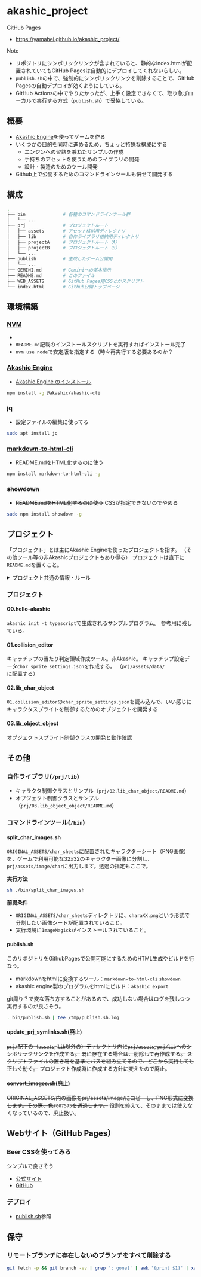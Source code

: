 akashic_project
===============

GitHub Pages

- https://yamahei.github.io/akashic_project/

> [!NOTE]
> - リポジトリにシンボリックリンクが含まれていると、静的なindex.htmlが配置されていてもGitHub Pagesは自動的にデプロイしてくれないらしい。
> - `publish.sh`の中で、強制的にシンボリックリンクを削除することで、GitHub Pagesの自動デプロイが効くようにしている。
> - GitHub Actionsの中でやりたかったが、上手く設定できなくて、取り急ぎローカルで実行する方式（`publish.sh`）で妥協している。


概要
----

- [Akashic Engine](https://akashic-games.github.io/)を使ってゲームを作る
- いくつかの目的を同時に進めるため、ちょっと特殊な構成にする
  - エンジンへの習熟を兼ねたサンプルの作成
  - 手持ちのアセットを使うためのライブラリの開発
  - 設計・製造のためのツール開発
- Github上で公開するためのコマンドラインツールも併せて開発する

構成
----

```sh
.
├── bin              # 各種のコマンドラインツール群
│   └── ...
├── prj              # プロジェクトルート
│   ├── assets       # アセット格納用ディレクトリ
│   ├── lib          # 自作ライブラリ格納用ディレクトリ
│   ├── projectA     # プロジェクトルート（A）
│   ├── projectB     # プロジェクトルート（B）
│   └── ...
├── publish          # 生成したゲーム公開用
│   └── ...
├── GEMINI.md        # Geminiへの基本指示
├── README.md        # このファイル
├── WEB_ASSETS       # GitHub Pages用CSSとかスクリプト
└── index.html       # Github公開トップページ
```

環境構築
--------

### [NVM](https://github.com/nvm-sh/nvm)

- 
- `README.md`記載のインストールスクリプトを実行すればインストール完了
- `nvm use node`で安定版を指定する（時々再実行する必要あるのか？

### [Akashic Engine](https://akashic-games.github.io/)

- [Akashic Engine のインストール](https://akashic-games.github.io/tutorial/v3/introduction.html#install-akashic-engine)

```sh
npm install -g @akashic/akashic-cli
```

### jq

- 設定ファイルの編集に使ってる

```sh
sudo apt install jq
```

### [markdown-to-html-cli](https://github.com/jaywcjlove/markdown-to-html-cli/)

- README.mdをHTML化するのに使う

```sh
npm install markdown-to-html-cli -g
```

### ~~showdown~~

- ~~README.mdをHTML化するのに使う~~
CSSが指定できないのでやめる

```sh
sudo npm install showdown -g
```

プロジェクト
------------

「プロジェクト」とは主にAkashic Engineを使ったプロジェクトを指す。
（その他ツール等の非Akashicプロジェクトもあり得る）
プロジェクトは直下に`README.md`を置くこと。

<details>
<summary>プロジェクト共通の情報・ルール</summary>

### 共通の情報

#### 新規プロジェクトの作成

リポジトリのルートディレクトリで以下のコマンドを実行する。
（プロジェクト名は`${PRJ_NAME}`とする）
```sh
PRJ_NAME=PRJ_NAME
mkdir prj/${PRJ_NAME}
cd prj/${PRJ_NAME}
akashic init -t typescript
# prompt: width:  (1280) 320 / 256
# prompt: height:  (720) 512 / 400
# prompt: fps:  (30) 
npm install # VSCode用型定義参照
ln -s ../assets assets
ln -s ../lib lib
cat tsconfig.json | jq '.include |= .+["lib/**/*.ts"]' > .jqtmp && mv .jqtmp tsconfig.json
cat package.json | jq '.scripts |= .+ {"debug":"npm run build && npm run start"}' > .jqtmp && mv .jqtmp package.json
akashic scan asset
```
自動生成されるサンプルプログラムの`main`設定が変な気がするけど、毎回ではなさそう…？
```
- 	"main": "./script/main.js",
+ 	"main": "./script/src/main.js",
```

#### プロジェクトの実行
```sh
akashic sandbox #=> access to http://localhost:3000/
# or below (scan - build - start)
npm run debug
```
#### リソース（アセット）の更新
```sh
akashic scan asset
```
#### ゲームのビルド
```sh
npm run build
```
#### ゲーム(HTML)の出力
```sh
akashic export html --magnify --output "${OUTDIR}" --force
```

</details>



### プロジェクト

#### 00.hello-akashic
`akashic init -t typescript`で生成されるサンプルプログラム。
参考用に残している。

#### 01.collision_editor
キャラチップの当たり判定領域作成ツール。非Akashic。
キャラチップ設定データ`char_sprite_settings.json`を作成する。
（`prj/assets/data/`に配置する）

#### 02.lib_char_object

`01.collision_editor`の`char_sprite_settings.json`を読み込んで、いい感じにキャラクタスプライトを制御するためのオブジェクトを開発する

#### 03.lib_object_object

オブジェクトスプライト制御クラスの開発と動作確認


その他
------

### 自作ライブラリ(`/prj/lib`)

- キャラクタ制御クラスとサンプル（`prj/02.lib_char_object/README.md`）
- オブジェクト制御クラスとサンプル（`prj/03.lib_object_object/README.md`）

### コマンドラインツール(`/bin`)

#### split_char_images.sh

`ORIGINAL_ASSETS/char_sheets`に配置されたキャラクターシート（PNG画像）を、ゲームで利用可能な32x32のキャラクター画像に分割し、`prj/assets/image/char`に出力します。透過の指定もここで。

**実行方法**

```sh
sh ./bin/split_char_images.sh
```

**前提条件**

* `ORIGINAL_ASSETS/char_sheets`ディレクトリに、`charaXX.png`という形式で分割したい画像シートが配置されていること。
* 実行環境に`ImageMagick`がインストールされていること。

#### publish.sh

このリポジトリをGithubPagesで公開可能にするためのHTML生成やビルドを行なう。

- markdownをhtmlに変換するツール：`markdown-to-html-cli` ~~`showdown`~~
- akashic engine製のプログラムをhtmlにビルド：`akashic export`

git周り？で変な落ち方することがあるので、成功しない場合はログを残しつつ実行するのが良さそう。

```sh
. bin/publish.sh | tee /tmp/publish.sh.log
```

#### ~~update_prj_symlinks.sh~~(廃止)

~~`prj/`配下の（`assets`, `lib`以外の）ディレクトリ内に`prj/assets`, `prj/lib`へのシンボリックリンクを作成する。~~
~~既に存在する場合は、削除して再作成する。~~
~~スクリプトファイルの置き場を基準にパスを組み立てるので、どこから実行しても正しく動く。~~
プロジェクト作成時に作成する方針に変えたので廃止。

#### ~~convert_images.sh~~(廃止)

~~ORIGINAL_ASSETS/内の画像をprj/assets/image/にコピーし、PNG形式に変換します。その際、色`#007575`を透過します。~~
役割を終えて、そのままでは使えなくなっているので、廃止扱い。


Webサイト（GitHub Pages）
-------------------------

### Beer CSSを使ってみる

シンプルで良さそう

- [公式サイト](https://www.beercss.com/)
- [GitHub](https://github.com/beercss/beercss)

### デプロイ

- [publish.sh](#publish.sh)参照

保守
----

### リモートブランチに存在しないのブランチをすべて削除する

```sh
git fetch -p && git branch -vv | grep ': gone]' | awk '{print $1}' | xargs git branch -D
```
